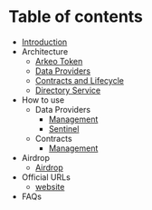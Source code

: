 # Table of contents

* [Introduction](README.md)
* Architecture
  * [Arkeo Token](architecture/token.md)
  * [Data Providers](architecture/providers.md)  
  * [Contracts and Lifecycle](architecture/contracts.md)
  * [Directory Service](directory/directory.md)
* How to use
    * Data Providers
        * [Management](data-providers/management.md)
        * [Sentinel](data-providers/sentinel.md)
    * Contracts
        * [Management](contracts/management.md)
* Airdrop
  * [Airdrop](airdrop.md)
* Official URLs
  * [website](http://arkeo.network/)
* FAQs
